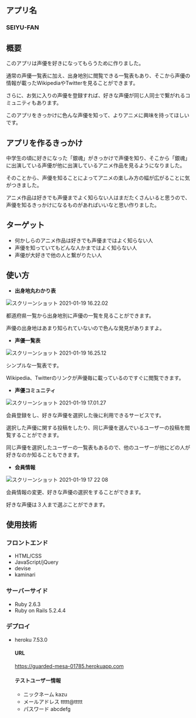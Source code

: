 ## アプリ名
### SEIYU-FAN

## 概要
このアプリは声優を好きになってもらうために作りました。

通常の声優一覧表に加え、出身地別に閲覧できる一覧表もあり、そこから声優の情報が載ったWikipediaやTwitterを見ることができます。

さらに、お気に入りの声優を登録すれば、好きな声優が同じ人同士で繋がれるコミュニティもあります。

このアプリをきっかけに色んな声優を知って、よりアニメに興味を持ってほしいです。

## アプリを作るきっかけ
中学生の頃に好きになった「銀魂」がきっかけで声優を知り、そこから「銀魂」に出演している声優が他に出演しているアニメ作品を見るようになりました。

そのことから、声優を知ることによってアニメの楽しみ方の幅が広がることに気がつきました。

アニメ作品は好きでも声優までよく知らない人はまだたくさんいると思うので、声優を知るきっかけになるものがあればいいなと思い作りました。

## ターゲット
- 何かしらのアニメ作品は好きでも声優まではよく知らない人
- 声優を知っていてもどんな人かまではよく知らない人
- 声優が大好きで他の人と繋がりたい人

## 使い方
- **出身地丸わかり表**

![スクリーンショット 2021-01-19 16.22.02](https://user-images.githubusercontent.com/74053238/105005976-5e9fb680-5a79-11eb-88d7-ce09e6721f42.png)

都道府県一覧から出身地別に声優の一覧を見ることができます。

声優の出身地はあまり知られていないので色んな発見がありますよ。

- **声優一覧表**

![スクリーンショット 2021-01-19 16.25.12](https://user-images.githubusercontent.com/74053238/105006064-78d99480-5a79-11eb-99f1-4d1e3e285d26.png)

シンプルな一覧表です。

Wikipedia、Twitterのリンクが声優毎に載っているのですぐに閲覧できます。

- **声優コミュニティ**

![スクリーンショット 2021-01-19 17.01.27](https://user-images.githubusercontent.com/74053238/105006261-c0f8b700-5a79-11eb-8e2d-6f7c282ce770.png)



会員登録をし、好きな声優を選択した後に利用できるサービスです。

選択した声優に関する投稿をしたり、同じ声優を選んでいるユーザーの投稿を閲覧することができます。

同じ声優を選択したユーザーの一覧表もあるので、他のユーザーが他にどの人が好きなのか知ることもできます。

- **会員情報**

![スクリーンショット 2021-01-19 17 22 08](https://user-images.githubusercontent.com/74053238/105007211-0a95d180-5a7b-11eb-8745-0f7bd1500096.png)

会員情報の変更、好きな声優の選択をすることができます。

好きな声優は３人まで選ぶことができます。

## 使用技術
### フロントエンド
- HTML/CSS
- JavaScript/jQuery
- devise
- kaminari 

### サーバーサイド
- Ruby 2.6.3
- Ruby on Rails 5.2.4.4

### デプロイ
- heroku 7.53.0

  #### URL
  
  https://guarded-mesa-01785.herokuapp.com

  #### テストユーザー情報
  - ニックネーム  kazu　
  - メールアドレス  ttttt@ttttt
  - パスワード  abcdefg  